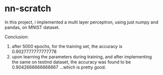 # nn-scratch

In this project, i implemented a multi layer perceptron, using just numpy and pandas, on MNIST dataset. 

Conclusion:
1. after 5000 epochs, for the training set, the accuracy is 0.9027777777777778
2. upon learning the parameters during training, and after implementing the same on testind dataset, the accuracy was found to be 0.9042666666666667
...which is pretty good. 

